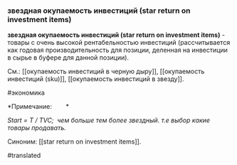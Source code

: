 ### звездная окупаемость инвестиций (star return on investment items)

**звездная окупаемость инвестиций (star return on investment items)** - товары с очень высокой рентабельностью инвестиций (рассчитывается как годовая производительность для позиции, деленная на инвестиции в сырье в буфере для данной позиции).

См.: [[окупаемость инвестиций в черную дыру]], [[окупаемость инвестиций (sku)]], [[окупаемость инвестиций в звезду]].

#экономика

*Примечание:        *

*Start = T / TVC;  чем больше тем более звездный. т.е выбор какие товары продавать.*

Синоним: [[star return on investment items]].

#translated
